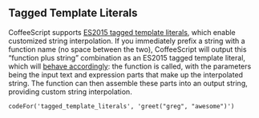 ## Tagged Template Literals

CoffeeScript supports [ES2015 tagged template literals](https://developer.mozilla.org/en/docs/Web/JavaScript/Reference/Template_literals#Tagged_template_literals), which enable customized string interpolation. If you immediately prefix a string with a function name (no space between the two), CoffeeScript will output this “function plus string” combination as an ES2015 tagged template literal, which will [behave accordingly](https://developer.mozilla.org/en/docs/Web/JavaScript/Reference/Template_literals#Tagged_template_literals): the function is called, with the parameters being the input text and expression parts that make up the interpolated string. The function can then assemble these parts into an output string, providing custom string interpolation.

```
codeFor('tagged_template_literals', 'greet("greg", "awesome")')
```
